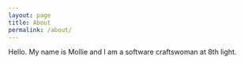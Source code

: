 ```yaml
---
layout: page
title: About
permalink: /about/
---
```


Hello. My name is Mollie and I am a software craftswoman at 8th light.
